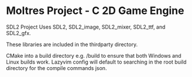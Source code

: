 # Moltres Project - C 2D Game Engine

SDL2 Project
Uses SDL2, SDL2_image, SDL2_mixer, SDL2_ttf, and SDL2_gfx.

These libraries are included in the thirdparty directory.

CMake into a build directory e.g. <root>/build to ensure that both Windows and Linux builds work.
Lazyvim config will default to searching in the root
build directory for the compile commands json.
